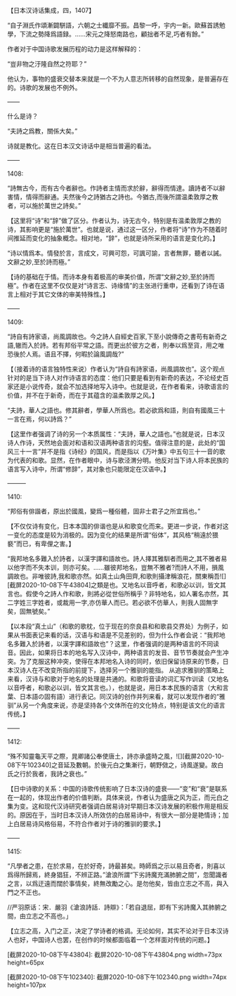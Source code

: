 【日本汉诗话集成，四，1407】

“自子淵氏作頌漸闢駢語，六朝之士纖靡不振。昌黎一呼，宇内一新。歐蘇首誘勉學，下流之勢降爲語録。……宋元之降怒南路也，顧拙者不足,巧者有餘。”

作者对于中国诗歌发展历程的动力是这样解释的：

“豈非物之汙隆自然之符耶？”

他认为，事物的盛衰交替本来就是一个不为人意志所转移的自然现象，是普遍存在的。诗歌的发展也不例外。

——

什么是诗？

“夫詩之爲教，關係大矣。”

诗就是教化。这在日本汉文诗话中是相当普遍的看法。


——

1408:

“詩無古今，而有古今者辭也。作詩者主情而求於辭，辭得而情達。讀詩者不以辭害情，情得而辭通。夫然後今之詩猶古之詩也。今猶古,而後所謂温柔敦厚之教者，可以施於萬世之詩矣。”

【这里将“诗”和“辞”做了区分。作者认为，诗无古今，特别是有温柔敦厚之教的诗，其影响更是“施於萬世”。也就是说，通过这一区分，作者将“诗”作为不随着时间推延而变化的抽象概念。相对地，“辞”，也就是诗所采用的语言是变化的。】

“诗以情爲本。情發於言，言成文，可興可怨，可諷可諭，言者無罪，聽者以誡。文辭之妙,至於詩而極。”

【诗的基础在于情。而诗本身有着极高的审美价值，所谓“文辭之妙,至於詩而極”。作者在这里不仅仅是对“诗言志、诗缘情”的主张进行重申，还看到了诗在语言上相对于其它文体的审美特殊性。】


——

1409:

“詩自有詩家语，尚風調故也。今之詩人自經史百家,下至小說傳奇之書苟有新奇之語,辙而入於詩。若有邦俗平常之語。而更出於彼方之者，則奉以爲至貨，用之唯恐後於人焉。语且不擇，何暇於論風調哉?”

【（接着诗的语言独特性来说）作者认为“詩自有詩家语，尚風調故也”。这个观点针对的是当下诗人对作诗语言的态度：他们只要是看到有新奇的表达，不论经史百家还是小说传奇，就会不加选择地写入诗中。也就是说，在作者看来，诗歌语言的价值，并不在于新奇，而在于其蕴含的温柔敦厚之风。】

“夫詩，華人之語也。修其辭者，學華人所爲也。若必欲爲和語，則自有國風三十一言在焉，何以詩爲？”

【这里作者强调了诗的另一个本质属性：“夫詩，華人之語也。”也就是说，日本汉诗人作诗，天然地会面对和语和汉语两种语言的沟壑。值得注意的是，此处的“国风三十一言”并不是指《诗经》的国风，而是指以《万叶集》中五句三十一音的歌为代表的和歌。显然，在作者眼中，诗与歌泾渭分明。他反对当下诗人将本民族的语言写入诗中，所谓“修辞”，其对象也只能限定在汉语中。】

———

1410:

“邦俗有俳諧者，原出於國風，變爲一種俗體，固非士君子之所宜爲也。”

【不仅仅诗有变化，日本本国的俳谐也是从和歌变化而来。更进一步说，作者对这一变化的态度是较为消极的。因为变化的结果是所谓“俗体”，其风格“稍遠於猥褻”而已，有卑俚之害。】

“我邦地名多難入於詩者，以漢字譯和語故也。詩人擇其雅馴者而用之,其不雅者易以他字而不失本训，则亦可矣。……雖彼邦地名，豈無不雅者?而詩人不用，損風調故也。非唯彼詩,我和歌亦然。如真土山角田齊,和歌則攝津稱浪花，關東稱吾![][截屏2020-10-08下午43804]之類是也。又地名以音呼者，和歌必以训，皆文其言也。假使今之詩人作和歌，則將必從世俗所稱乎？非特地名，如人署名亦然，其二字姓三字姓者，或裁用一字,亦仿華人而已。若必欲不仿華人，則我人固無字矣，固無號矣。”

【以本段“真土山”（和歌的歌枕，位于现在的奈良县和和歌县交界处）为例子，如果从书面表记来看的话，汉语与和语是不见差别的，但为什么作者会说：“我邦地名多難入於詩者，以漢字譯和語故也”？这里，作者强调的是两种语言的不同读音。因此，如果将日本的地名写入汉诗中，两种语言的发音、音节节奏就会产生冲突。为了克服这种冲突，使得在本邦地名入诗的同时，依旧保留诗原来的节奏，日本汉诗人在不改变所指的前提下，选择另一个雅驯的能指。
从追求雅驯的策略上来看，汉诗与和歌对于地名的处理是共通的。和歌将音读的词汇写作训读（又地名以音呼者，和歌必以训，皆文其言也。），也就是说，用日本本民族的语言（大和言葉、日本語の固有語）进行表记。同汉诗的创作并列来看，就可以发现作者的“雅驯”从另一个角度来说，亦是坚持各个文体所在的文化特点，特别是该文化的语言传统。】

——

1412:

“殊不知靈龜天平之際，晁卿諸公奉使唐土，詩亦承盛時之風，![][截屏2020-10-08下午102340]之音延及數朝。於後元白之集漸行，朝野傚之，诗風遂變。故白氏之行於我者，我詩之衰也。”

【日中诗歌的关系：中国的诗歌传统影响了日本汉诗的盛衰——“变”和“衰”是联系在一起的，体现出作者的价值判断。具体来说，作者认为盛唐之风为正，而元白之集为变。这和现代汉诗研究者强调白居易诗对早期日本汉诗发展的积极作用是相反的。原因在于，当时日本汉诗人所效仿的白居易诗中，有很大一部分是艳情诗；加上白居易诗风格俗易，不符合作者对于诗的雅驯的要求。】

——

1415:

“凡學者之患，在於求易，在於好奇，詩最甚矣。時師爲之示以易且奇者，則喜以爲得所歸焉，終身猖狂，不辨正路。”滄浪所謂“下劣詩魔充滿肺腑之間”，忽聞識者之言，以爲迂遠而闊於事情矣，終無改勵之心。是勿他矣，皆由立志之不高，與入門之不正也。

//严羽原话：宋．嚴羽《滄浪詩話．詩辯》：「若自退屈，即有下劣詩魔入其肺腑之間，由立志之不高也。」

【立志之高，入门之正，决定了学诗者的格调。无论如何，其实不论对于日本汉诗人也好，中国诗人也罢，在创作的时候都面临着一个怎样面对传统的问题。】

[截屏2020-10-08下午43804]: 截屏2020-10-08下午43804.png width=73px height=65px

[截屏2020-10-08下午102340]: 截屏2020-10-08下午102340.png width=74px height=107px